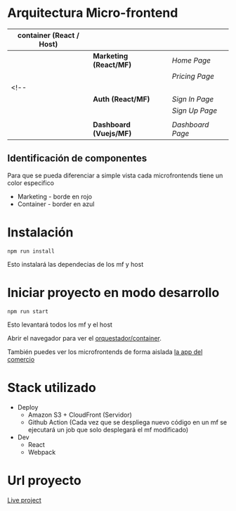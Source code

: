# Arquitectura Micro-frontend

| container (React / Host) |||
|-------------------|------------------------  |------------------|
|                   | **Marketing (React/MF)** | *Home Page*      |
|                   |                          | *Pricing Page*   |
<!-- |                   |                          |                  |
|                   | **Auth (React/MF)**      | *Sign In Page*   |
|                   |                          | *Sign Up Page*   |
|                   |                          |                  |
|                   | **Dashboard (Vuejs/MF)** | *Dashboard Page* | -->


## Identificación de componentes
Para que se pueda diferenciar a simple vista cada microfrontends tiene un color especifico

* Marketing - borde en rojo
* Container - border en azul

# Instalación
```
npm run install
```
Esto instalará las dependecias de los mf y host
# Iniciar proyecto en modo desarrollo
```
npm run start
```
Esto levantará todos los mf y el host

Abrir el navegador para ver el [orquestador/container](http://localhost:8080/).

También puedes ver los microfrontends de forma aislada [la app del comercio](http://localhost:8081/)

# Stack utilizado
* Deploy
    * Amazon S3 + CloudFront (Servidor)
    * Github Action (Cada vez que se despliega nuevo código en un mf se ejecutará un job que solo desplegará el mf modificado)
* Dev
    * React
    * Webpack

# Url proyecto
[Live project](https://d3tbm2e2e0nz60.cloudfront.net/)